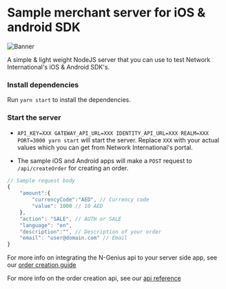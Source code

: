 # Sample merchant server for iOS & android SDK

![Banner](https://github.com/network-international/payment-sdk-ios/raw/master/assets/banner.jpg)


A simple & light weight NodeJS server that you can use to test Network International's iOS & Android SDK's.

### Install dependencies
Run `yarn start` to install the dependencies.

### Start the server
- `API_KEY=XXX GATEWAY_API_URL=XXX IDENTITY_API_URL=XXX REALM=XXX PORT=3000 yarn start` will start the server.
Replace `XXX` with your actual values which you can get from Network International's portal.

- The sample iOS and Android apps will make a `POST` request to `/api/createOrder` for creating an order.


```js
// Sample request body
{
	"amount":{
		"currencyCode":"AED", // Currency code
		"value": 1000 // 10 AED
	},
	"action": "SALE", // AUTH or SALE
	"language": "en",
	"description":"", // Description of your order
	"email": "user@domain.com" // Email
}
```

For more info on integrating the N-Genius api to your server side app, see our [order creation guide](https://docs.ngenius-payments.com/reference#creating-orders)

For more info on the order creation api, see our [api reference](https://docs.ngenius-payments.com/reference#list-of-order-input-attributes)